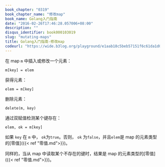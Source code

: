 ```yaml
---
book_chapter: "0319"
book_chapter_name: "修改map"
book_name: Golang入门指南
date: "2016-02-26T17:46:28.057006+08:00"
description: ""
disqus_identifier: book000103019
slug: "mutating-maps"
title: Golang入门指南-修改map
codeurl: "https://wide.b3log.org/playground/e1aab18c5beb57151f6c61da1d099a59.go"
---
```

在 map `m` 中插入或修改一个元素：

	m[key] = elem

获得元素：

	elem = m[key]

删除元素：

	delete(m, key)

通过双赋值检测某个键存在：

	elem, ok = m[key]

如果 `key` 在 `m` 中， `ok`为`true`。否则， `ok` 为`false`，并且`elem`是 map 的元素类型的[零值]({{< ref "零值.md">}})。

同样的，当从 map 中读取某个不存在的键时，结果是 map 的元素类型的[零值]({{< ref "零值.md">}})。

<!-- ```go
package main

import "fmt"

func main() {
	m := make(map[string]int)

	m["Answer"] = 42
	fmt.Println("The value:", m["Answer"])

	m["Answer"] = 48
	fmt.Println("The value:", m["Answer"])

	delete(m, "Answer")
	fmt.Println("The value:", m["Answer"])

	v, ok := m["Answer"]
	fmt.Println("The value:", v, "Present?", ok)
}

``` -->

